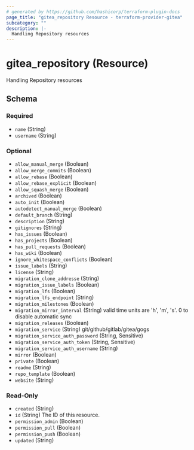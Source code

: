 ```yaml
---
# generated by https://github.com/hashicorp/terraform-plugin-docs
page_title: "gitea_repository Resource - terraform-provider-gitea"
subcategory: ""
description: |-
  Handling Repository resources
---
```


# gitea_repository (Resource)

Handling Repository resources



<!-- schema generated by tfplugindocs -->
## Schema

### Required

- `name` (String)
- `username` (String)

### Optional

- `allow_manual_merge` (Boolean)
- `allow_merge_commits` (Boolean)
- `allow_rebase` (Boolean)
- `allow_rebase_explicit` (Boolean)
- `allow_squash_merge` (Boolean)
- `archived` (Boolean)
- `auto_init` (Boolean)
- `autodetect_manual_merge` (Boolean)
- `default_branch` (String)
- `description` (String)
- `gitignores` (String)
- `has_issues` (Boolean)
- `has_projects` (Boolean)
- `has_pull_requests` (Boolean)
- `has_wiki` (Boolean)
- `ignore_whitespace_conflicts` (Boolean)
- `issue_labels` (String)
- `license` (String)
- `migration_clone_addresse` (String)
- `migration_issue_labels` (Boolean)
- `migration_lfs` (Boolean)
- `migration_lfs_endpoint` (String)
- `migration_milestones` (Boolean)
- `migration_mirror_interval` (String) valid time units are 'h', 'm', 's'. 0 to disable automatic sync
- `migration_releases` (Boolean)
- `migration_service` (String) git/github/gitlab/gitea/gogs
- `migration_service_auth_password` (String, Sensitive)
- `migration_service_auth_token` (String, Sensitive)
- `migration_service_auth_username` (String)
- `mirror` (Boolean)
- `private` (Boolean)
- `readme` (String)
- `repo_template` (Boolean)
- `website` (String)

### Read-Only

- `created` (String)
- `id` (String) The ID of this resource.
- `permission_admin` (Boolean)
- `permission_pull` (Boolean)
- `permission_push` (Boolean)
- `updated` (String)


